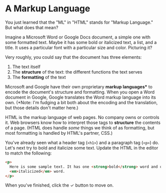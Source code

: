# A Markup Language

You just learned that the "ML" in "HTML" stands for "Markup Language." But what
does that mean?

Imagine a Microsoft Word or Google Docs document, a simple one with some
formatted text. Maybe it has some bold or italicized text, a list, and a title.
It uses a particular font with a particular size and color. Picturing it?

Very roughly, you could say that the document has three elements:

1. The text itself
2. The **structure** of the text: the different functions the text serves
3. The **formatting** of the text

Microsoft and Google have their own proprietary **markup languages\*** to encode
the document's structure and formatting. When you open a Word document in
Google, Google translates the Word markup language into its own. (\*Note:
I'm fudging a bit both about the encoding and the translation, but those details
don't matter here.)

HTML is the markup language of web pages. No company owns or controls it. Web
browsers know how to interpret those tags to **structure** the contents of a
page. (HTML does handle _some_ things we think of as formatting, but most
formatting is handled by HTML's partner, CSS.)

You've already seen what a header tag (`<h1>`) and a paragraph tag (`<p>`) do.
Let's next try to bold and italicize some text. Update the HTML in the editor to
match the following:

```html
<p>
  Here is some sample text. It has one <strong>bold</strong> word and one
  <em>italicized</em> word.
</p>
```

When you've finished, click the ✓ button to move on.
